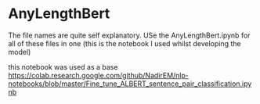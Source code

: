 # AnyLengthBert

The file names are quite self explanatory. USe the AnyLengthBert.ipynb for all of these files in one (this is the notebook I used whilst developing the model)

this notebook was used as a base https://colab.research.google.com/github/NadirEM/nlp-notebooks/blob/master/Fine_tune_ALBERT_sentence_pair_classification.ipynb
